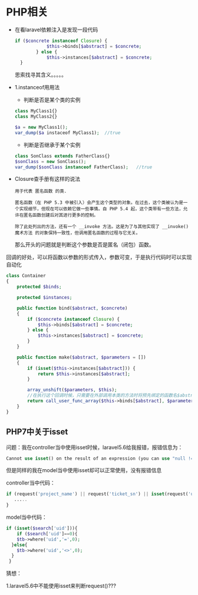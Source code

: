 # PHP相关

* 在看laravel依赖注入是发现一段代码

  ```php
  if ($concrete instanceof Closure) {
              $this->binds[$abstract] = $concrete;
          } else {
              $this->instances[$abstract] = $concrete;
    }
  ```

  思索找寻其含义。。。。。

* 1.instanceof用用法

  * 判断是否是某个类的实例

  ```php
  class MyClass1{}
  class MyClass2{}

  $a = new MyClass1();
  var_dump($a instaceof MyClass1);	//true
  ```

  * 判断是否继承于某个实例

  ```php
  class SonClass extends FatherClass{}
  $sonClass = new SonClass();
  var_dump($sonClass instanceof FatherClass);	//true
  ```

* Closure查手册有这样的说法

  ```
  用于代表 匿名函数 的类. 

  匿名函数（在 PHP 5.3 中被引入）会产生这个类型的对象。在过去，这个类被认为是一个实现细节，但现在可以依赖它做一些事情。自 PHP 5.4 起，这个类带有一些方法，允许在匿名函数创建后对其进行更多的控制。 

  除了此处列出的方法，还有一个 __invoke 方法。这是为了与其他实现了 __invoke()魔术方法 的对象保持一致性，但调用匿名函数的过程与它无关。 

  ```

  那么开头的问题就是判断这个参数是否是匿名（闭包）函数。



回调的好处，可以将函数以参数的形式传入，参数可变，于是执行代码时可以实现自动化

```php
class Container
{
    protected $binds;

    protected $instances;

    public function bind($abstract, $concrete)
    {
        if ($concrete instanceof Closure) {
            $this->binds[$abstract] = $concrete;
        } else {
            $this->instances[$abstract] = $concrete;
        }
    }

    public function make($abstract, $parameters = [])
    {
        if (isset($this->instances[$abstract])) {
            return $this->instances[$abstract];
        }

        array_unshift($parameters, $this);
		//在执行这个回调时候，只需要在外部调用本类的方法时将预先绑定的函数名$abstract传入即可实现自动执行
        return call_user_func_array($this->binds[$abstract], $parameters);
    }
}
```

## PHP7中关于isset

问题：我在controller当中使用isset时候，laravel5.6给我报错，报错信息为：

```php
Cannot use isset() on the result of an expression (you can use "null !== expression" instead)
```

但是同样的我在model当中使用isset却可以正常使用，没有报错信息

controller当中代码：

 ```php
if (request('project_name') || request('ticket_sn') || isset(request('uid')) || request('price')){
    .....
}
 ```

model当中代码：

```php
if (isset($search['uid'])){
    if ($search['uid']==0){
    $tb->where('uid','=',0);
  }else{
    $tb->where('uid','<>',0);
  }
 }
```

猜想：

1.laravel5.6中不能使用isset来判断request()???



